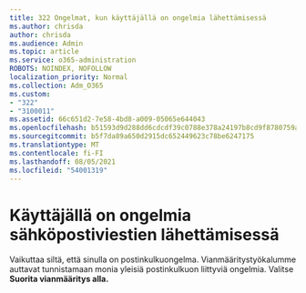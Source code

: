 ```yaml
---
title: 322 Ongelmat, kun käyttäjällä on ongelmia lähettämisessä
ms.author: chrisda
author: chrisda
ms.audience: Admin
ms.topic: article
ms.service: o365-administration
ROBOTS: NOINDEX, NOFOLLOW
localization_priority: Normal
ms.collection: Adm_O365
ms.custom:
- "322"
- "3100011"
ms.assetid: 66c651d2-7e58-4bd8-a009-05065e644043
ms.openlocfilehash: b51593d9d288dd6cdcdf39c0788e378a24197b8cd9f8780759af6d7462843a75
ms.sourcegitcommit: b5f7da89a650d2915dc652449623c78be6247175
ms.translationtype: MT
ms.contentlocale: fi-FI
ms.lasthandoff: 08/05/2021
ms.locfileid: "54001319"
---
```

# <a name="a-user-is-having-issues-sending-email-messages"></a>Käyttäjällä on ongelmia sähköpostiviestien lähettämisessä

Vaikuttaa siltä, että sinulla on postinkulkuongelma. Vianmääritystyökalumme auttavat tunnistamaan monia yleisiä postinkulkuon liittyviä ongelmia. Valitse **Suorita vianmääritys alla.**
